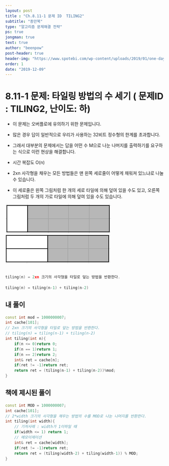 ```yaml
---
layout: post
title : "Ch.8.11-1 문제 ID  TILING2"
subtitle: "종만북"
type: "알고리즘 문제해결 전략"
ps: true
jongman: true
text: true
author: "beenpow"
post-header: true
header-img: "https://www.spotebi.com/wp-content/uploads/2019/01/one-day-day-one-workout-motivation-spotebi.jpg"
order: 1
date: "2019-12-09"
---
```


# 8.11-1 문제: 타일링 방법의 수 세기 ( 문제ID : TILING2, 난이도: 하)
[algo]: <https://algospot.com/judge/problem/read/TILING2>

- 이 문제는 오버플로에 유의하기 위한 문제입니다.
- 많은 경우 답이 일반적으로 우리가 사용하는 32비트 정수형의 한계를 초과합니다.
- 그래서 대부분의 문제에서는 답을 어떤 수 M으로 나눈 나머지를 출력하기를 요구하는 식으로 이런 현상을
  해결합니다.

- 시간 복잡도 O(n)
- 2xn 사각형을 채우는 모든 방법들은 맨 왼쪽 세로줄이 어떻게 채워져 있느냐로 나눌 수 있습니다.
- 이 세로줄은 왼쪽 그림처럼 한 개의 세로 타일에 의해 덮여 있을 수도 있고, 오른쪽 그림처럼 두 개의
  가로 타일에 의해 덮여 있을 수도 있습니다.

![img1](/img/2019-12-09-Jongman-ch8-11-1-1.png) ![img2](/img/2019-12-09-Jongman-ch8-11-1-2.png)
```cpp

tiling(n) = 2xn 크기의 사각형을 타일로 덮는 방법을 반환한다.

tiling(n) = tiling(n-1) + tiling(n-2)

```

## 내 풀이

```cpp
const int mod = 1000000007;
int cache[101];
// 2xn 크기의 사각형을 타일로 덮는 방법을 반환한다.
// tiling(n) = tiling(n-1) + tiling(n-2)
int tiling(int n){
    if(n <= 0)return 0;
    if(n == 1)return 1;
    if(n == 2)return 2;
    int& ret = cache[n];
    if(ret != -1)return ret;
    return ret = (tiling(n-1) + tiling(n-2))%mod;
}
```

## 책에 제시된 풀이

```cpp
const int MOD = 1000000007;
int cache[101];
// 2*width 크기의 사각형을 채우는 방법의 수를 MOD로 나눈 나머지를 반환한다.
int tiling(int width){
    // 기저사례 : width가 1이하일 때
    if(width <= 1) return 1;
    // 메모이제이션
    int& ret = cache[width];
    if(ret != -1)return ret;
    return ret = (tiling(width-2) + tiling(width-1)) % MOD;
}
```
